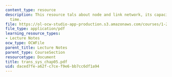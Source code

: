 ```yaml
---
content_type: resource
description: This resource tals about node and link network, its capacity, and travel
  time.
file: https://ol-ocw-studio-app-production.s3.amazonaws.com/courses/1-221j-transportation-systems-fall-2004/daced7fea62fc7cef9e6bb7cc6df1a94_trans_sys_chap05.pdf
file_type: application/pdf
learning_resource_types:
- Lecture Notes
ocw_type: OCWFile
parent_title: Lecture Notes
parent_type: CourseSection
resourcetype: Document
title: trans_sys_chap05.pdf
uid: daced7fe-a62f-c7ce-f9e6-bb7cc6df1a94
---
```

